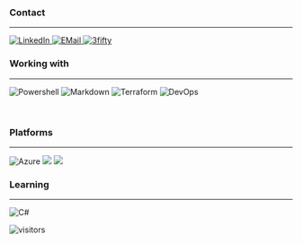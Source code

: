 ### Contact

---

[<img alt="LinkedIn" src="https://img.shields.io/badge/linkedin%20-%230077B5.svg?&style=for-the-badge&logo=linkedin&logoColor=white"/>
](https://www.linkedin.com/in/leonboers/) [<img alt="EMail" src="https://img.shields.io/badge/Email-0078D4?style=for-the-badge&logo=microsoft-outlook&logoColor=white%22"/>
](mailto:leonboers@gmail.com) [<img alt="3fifty" src="https://img.shields.io/badge/3fifty%20-%23009FE3.svg?&style=for-the-badge&logo=Workplace&logoColor=white"/>](https://www.3fifty.eu)
<br>

### Working with

---

<img alt="Powershell" src="https://img.shields.io/badge/Powershell%20-%230276BD.svg?&style=for-the-badge&logo=Powershell&logoColor=white"/>  <img alt="Markdown" src="https://img.shields.io/badge/markdown-%23000000.svg?&style=for-the-badge&logo=markdown&logoColor=white"/> <img alt="Terraform" src="https://img.shields.io/badge/terraform%20-%235835CC.svg?&style=for-the-badge&logo=terraform&logoColor=white"/> <img alt="DevOps" src="https://img.shields.io/badge/Azure DevOps%20-%230072C6.svg?&style=for-the-badge&logo=azure-devops&logoColor=white"/>

<br>

### Platforms

---

<img alt="Azure" src="https://img.shields.io/badge/azure%20-%230072C6.svg?&style=for-the-badge&logo=microsoft-azure&logoColor=white"/> <img alr="Microsoft" src="https://img.shields.io/badge/Microsoft-0078D4?style=for-the-badge&logo=microsoft&logoColor=white" /> <img alr="Office 365" src="https://img.shields.io/badge/Office 365-0078D4?style=for-the-badge&logo=microsoft-office&logoColor=white" />

### Learning

---

<img alt="C#" src="https://img.shields.io/badge/c%23%20-%23239120.svg?&style=for-the-badge&logo=c-sharp&logoColor=white"/>

![visitors](https://visitor-badge.glitch.me/badge?page_id=LeonB87.visitor-badge)
<!--
**LeonB87/LeonB87** is a ✨ _special_ ✨ repository because its `README.md` (this file) appears on your GitHub profile.

Here are some ideas to get you started:

- 🔭 I’m currently working on 
- 🌱 I’m currently learning **Bicep**
- 💬 Ask me about Anything
- 📫 How to reach me: ...
- 😄 Pronouns: ...
- ⚡ Fun fact: ...

https://github.com/abhisheknaiidu/awesome-github-profile-readme#github-actions-

https://github.com/Ileriayo/markdown-badges
-->
